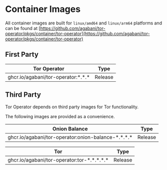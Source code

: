 # Container Images

All container images are built for `linux/amd64` and `linux/arm64` platforms and can be found at [https://github.com/agabani/tor-operator/pkgs/container/tor-operator](https://github.com/agabani/tor-operator/pkgs/container/tor-operator)

## First Party

| Tor Operator                          | Type    |
| ------------------------------------- | ------- |
| ghcr.io/agabani/tor-operator:\*.\*.\* | Release |

## Third Party

Tor Operator depends on third party images for Tor functionality.

The following images are provided as a convenience.

| Onion Balance                                          | Type    |
| ------------------------------------------------------ | ------- |
| ghcr.io/agabani/tor-operator:onion-balance-\*.\*.\*.\* | Release |

| Tor                                             | Type    |
| ----------------------------------------------- | ------- |
| ghcr.io/agabani/tor-operator:tor-\*.\*.\*.\*.\* | Release |
